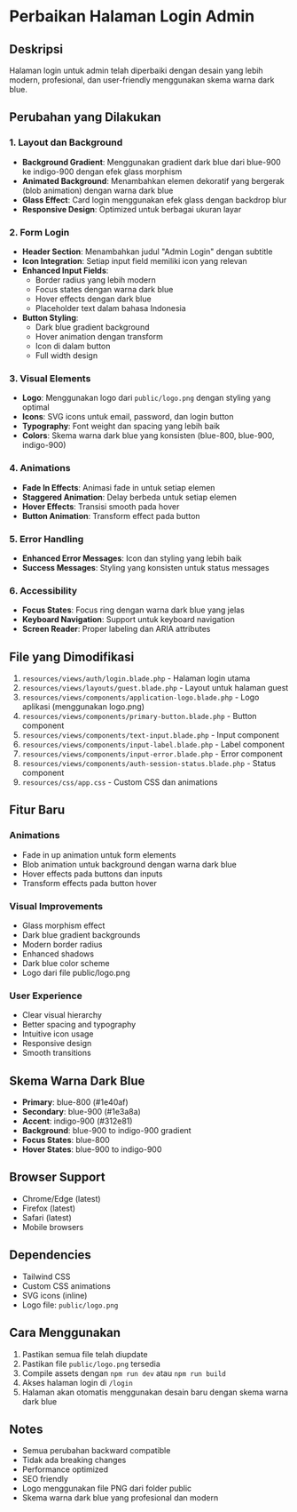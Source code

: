 # Perbaikan Halaman Login Admin

## Deskripsi

Halaman login untuk admin telah diperbaiki dengan desain yang lebih modern, profesional, dan user-friendly menggunakan skema warna dark blue.

## Perubahan yang Dilakukan

### 1. Layout dan Background

-   **Background Gradient**: Menggunakan gradient dark blue dari blue-900 ke indigo-900 dengan efek glass morphism
-   **Animated Background**: Menambahkan elemen dekoratif yang bergerak (blob animation) dengan warna dark blue
-   **Glass Effect**: Card login menggunakan efek glass dengan backdrop blur
-   **Responsive Design**: Optimized untuk berbagai ukuran layar

### 2. Form Login

-   **Header Section**: Menambahkan judul "Admin Login" dengan subtitle
-   **Icon Integration**: Setiap input field memiliki icon yang relevan
-   **Enhanced Input Fields**:
    -   Border radius yang lebih modern
    -   Focus states dengan warna dark blue
    -   Hover effects dengan dark blue
    -   Placeholder text dalam bahasa Indonesia
-   **Button Styling**:
    -   Dark blue gradient background
    -   Hover animation dengan transform
    -   Icon di dalam button
    -   Full width design

### 3. Visual Elements

-   **Logo**: Menggunakan logo dari `public/logo.png` dengan styling yang optimal
-   **Icons**: SVG icons untuk email, password, dan login button
-   **Typography**: Font weight dan spacing yang lebih baik
-   **Colors**: Skema warna dark blue yang konsisten (blue-800, blue-900, indigo-900)

### 4. Animations

-   **Fade In Effects**: Animasi fade in untuk setiap elemen
-   **Staggered Animation**: Delay berbeda untuk setiap elemen
-   **Hover Effects**: Transisi smooth pada hover
-   **Button Animation**: Transform effect pada button

### 5. Error Handling

-   **Enhanced Error Messages**: Icon dan styling yang lebih baik
-   **Success Messages**: Styling yang konsisten untuk status messages

### 6. Accessibility

-   **Focus States**: Focus ring dengan warna dark blue yang jelas
-   **Keyboard Navigation**: Support untuk keyboard navigation
-   **Screen Reader**: Proper labeling dan ARIA attributes

## File yang Dimodifikasi

1. `resources/views/auth/login.blade.php` - Halaman login utama
2. `resources/views/layouts/guest.blade.php` - Layout untuk halaman guest
3. `resources/views/components/application-logo.blade.php` - Logo aplikasi (menggunakan logo.png)
4. `resources/views/components/primary-button.blade.php` - Button component
5. `resources/views/components/text-input.blade.php` - Input component
6. `resources/views/components/input-label.blade.php` - Label component
7. `resources/views/components/input-error.blade.php` - Error component
8. `resources/views/components/auth-session-status.blade.php` - Status component
9. `resources/css/app.css` - Custom CSS dan animations

## Fitur Baru

### Animations

-   Fade in up animation untuk form elements
-   Blob animation untuk background dengan warna dark blue
-   Hover effects pada buttons dan inputs
-   Transform effects pada button hover

### Visual Improvements

-   Glass morphism effect
-   Dark blue gradient backgrounds
-   Modern border radius
-   Enhanced shadows
-   Dark blue color scheme
-   Logo dari file public/logo.png

### User Experience

-   Clear visual hierarchy
-   Better spacing and typography
-   Intuitive icon usage
-   Responsive design
-   Smooth transitions

## Skema Warna Dark Blue

-   **Primary**: blue-800 (#1e40af)
-   **Secondary**: blue-900 (#1e3a8a)
-   **Accent**: indigo-900 (#312e81)
-   **Background**: blue-900 to indigo-900 gradient
-   **Focus States**: blue-800
-   **Hover States**: blue-900 to indigo-900

## Browser Support

-   Chrome/Edge (latest)
-   Firefox (latest)
-   Safari (latest)
-   Mobile browsers

## Dependencies

-   Tailwind CSS
-   Custom CSS animations
-   SVG icons (inline)
-   Logo file: `public/logo.png`

## Cara Menggunakan

1. Pastikan semua file telah diupdate
2. Pastikan file `public/logo.png` tersedia
3. Compile assets dengan `npm run dev` atau `npm run build`
4. Akses halaman login di `/login`
5. Halaman akan otomatis menggunakan desain baru dengan skema warna dark blue

## Notes

-   Semua perubahan backward compatible
-   Tidak ada breaking changes
-   Performance optimized
-   SEO friendly
-   Logo menggunakan file PNG dari folder public
-   Skema warna dark blue yang profesional dan modern
